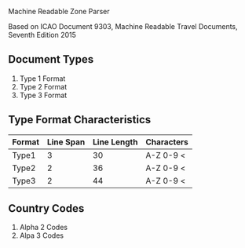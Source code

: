 Machine Readable Zone Parser

Based on ICAO Document 9303, Machine Readable Travel Documents, Seventh Edition 2015

## Document Types
1. Type 1 Format
2. Type 2 Format
3. Type 3 Format

## Type Format Characteristics

| Format        | Line Span     | Line Length  | Characters   |
| ------------- | ------------- | -----------  | -----------  |
| Type1         | 3             | 30           | A-Z 0-9 <    | 
| Type2         | 2             | 36           | A-Z 0-9 <    | 
| Type3         | 2             | 44           | A-Z 0-9 <    | 

## Country Codes

1. Alpha 2 Codes
2. Alpa 3 Codes
